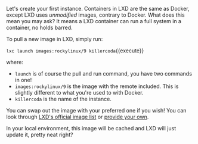 
Let's create your first instance. Containers in LXD are the same as Docker, except LXD uses *unmodified* images, contrary to Docker. What does this mean you may ask? It means a LXD container can run a full system in a container, no holds barred.


To pull a new image in LXD, simply run:

`lxc launch images:rockylinux/9 killercoda`{{execute}}

where:

 - `launch` is of course the pull and run command, you have two commands in one!
 - `images:rockylinux/9` is the image with the remote included. This is slightly different to what you're used to with Docker.
 - `killercoda` is the name of the instance.

 You can swap out the image with your preferred one if you wish! You can look through [LXD's official image list](https://images.lxd.canonical.com/) or [provide your own](https://documentation.ubuntu.com/lxd/en/latest/howto/images_remote/).

 In your local environment, this image will be cached and LXD will just update it, pretty neat right?